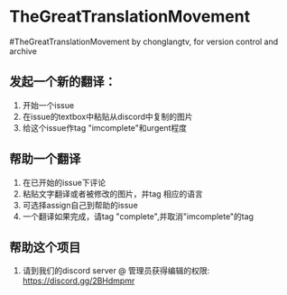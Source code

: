 # TheGreatTranslationMovement
#TheGreatTranslationMovement by chonglangtv, for version control and archive

## 发起一个新的翻译：
1. 开始一个issue
2. 在issue的textbox中粘贴从discord中复制的图片
3. 给这个issue作tag "imcomplete"和urgent程度

## 帮助一个翻译
1. 在已开始的issue下评论
2. 粘贴文字翻译或者被修改的图片，并tag 相应的语言
3. 可选择assign自己到帮助的issue
4. 一个翻译如果完成，请tag "complete",并取消"imcomplete"的tag

## 帮助这个项目
1. 请到我们的discord server @ 管理员获得编辑的权限: https://discord.gg/2BHdmpmr
